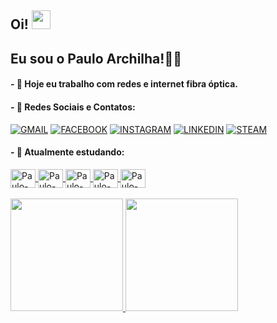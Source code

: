 ## Oi! <img src="https://raw.githubusercontent.com/aemmadi/aemmadi/master/wave.gif" width="30px">
## Eu sou o Paulo Archilha!🧑‍💻

#### - 🔭 Hoje eu trabalho com redes e internet fibra óptica.

#### - 📱 Redes Sociais e Contatos:

[![GMAIL](https://img.shields.io/badge/Gmail-D14836?style=for-the-badge&logo=gmail&logoColor=white)](pauloarchilha@gmail.com)
[![FACEBOOK](https://img.shields.io/badge/Facebook-1877F2?style=for-the-badge&logo=facebook&logoColor=white)](https://www.facebook.com/pauloharchilha/)
[![INSTAGRAM](https://img.shields.io/badge/Instagram-E4405F?style=for-the-badge&logo=instagram&logoColor=white)](https://www.instagram.com/pauloarchilha/)
[![LINKEDIN](https://img.shields.io/badge/PauloArchilha-0077B5?style=for-the-badge&logo=linkedin&logoColor=white)](https://www.linkedin.com/in/pauloarchilha/)
[![STEAM](https://img.shields.io/badge/Steam-000000?style=for-the-badge&logo=steam&logoColor=white)](https://steamcommunity.com/id/pauloarchilha/)

#### - 🧠 Atualmente estudando:
<div>
<a href="https://www.python.org/" taget="_blank"> 
  <img align="center" alt="Paulo-Python" height="30" width="40" src="https://cdn.jsdelivr.net/gh/devicons/devicon/icons/python/python-original.svg" /> </a>
<a href="https://www.djangoproject.com/" taget="_blank">
  <img align="center" alt="Paulo-Django" height="30" width="40" src="https://cdn.jsdelivr.net/gh/devicons/devicon/icons/django/django-plain.svg" /> </a>
<a href="https://flask.palletsprojects.com/en/2.2.x/" taget="_blank">
  <img align="center" alt="Paulo-Flask" height="30" width="40" src="https://cdn.jsdelivr.net/gh/devicons/devicon/icons/flask/flask-original.svg" /> </a>
<a href="https://developer.mozilla.org/pt-BR/docs/Web/HTML" taget="_blank">
  <img align="center" alt="Paulo-HTML" height="30" width="40" src="https://cdn.jsdelivr.net/gh/devicons/devicon/icons/html5/html5-original.svg" /> </a>
<a href="https://developer.mozilla.org/pt-BR/docs/Web/CSS" taget="_blank">
  <img align="center" alt="Paulo-CSS" height="30" width="40" src="https://cdn.jsdelivr.net/gh/devicons/devicon/icons/css3/css3-original.svg" /> </a>
</div>

<!-- Git Stats  -->
<div><br>
  
<a href="https://github.com/pauloarchilha">
  <img height="180em" src="https://github-readme-stats.vercel.app/api?username=pauloarchilha&show_icons=true&theme=codeSTACKr&include_all_commits=true&count_private=true"/>
  <img height="180em" src="https://github-readme-stats.vercel.app/api/top-langs/?username=pauloarchilha&layout=compact&langs_count=7&theme=codeSTACKr"/>

</div>



